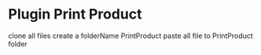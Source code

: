 # Plugin Print Product

clone all files 
create a folderName PrintProduct
paste all file to PrintProduct folder

 
